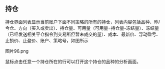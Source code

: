 ## 持仓

持仓界面列表显示当前账户下面不同策略的所有的持仓，列表内容包括品种、昨/今仓、方向（买入或卖出）、持仓量、可用量（可用量=持仓量-冻结量）、冻结量（已经发送相关平仓指令到交易所但暂未成交的量）、成本、最新价、浮动盈亏、止损价、止盈价、账户、策略号，如图所示



图片96.png



鼠标点击任意一个持仓所在的行可以打开这个持仓的品种的分析画面。